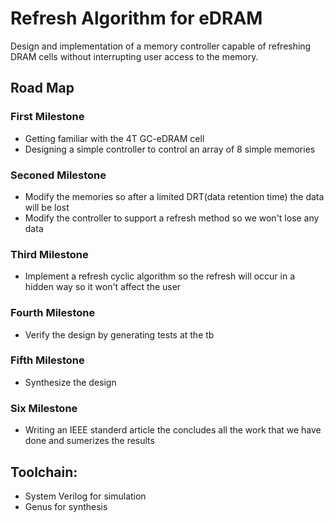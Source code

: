 # Refresh Algorithm for eDRAM 
Design and implementation of a memory controller capable of 
refreshing DRAM cells without interrupting user access to the 
memory.

## Road Map
### First Milestone
* Getting familiar with the 4T GC-eDRAM cell
* Designing a simple controller to control an array of 8 simple memories

### Seconed Milestone
* Modify the memories so after a limited DRT(data retention time) the data will be lost
* Modify the controller to support a refresh method so we won't lose any data

### Third Milestone
* Implement a refresh cyclic algorithm so the refresh will occur in a hidden way so it won't affect the user

### Fourth Milestone
* Verify the design by generating tests at the tb

### Fifth Milestone
* Synthesize the design

### Six Milestone
* Writing an IEEE standerd article the concludes all the work that we have done and sumerizes the results

## Toolchain:
* System Verilog for simulation
* Genus for synthesis